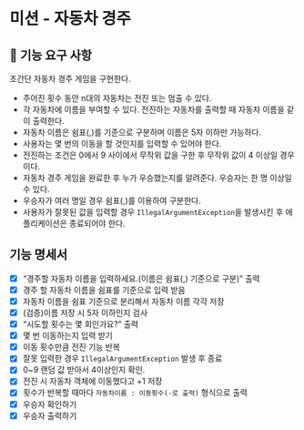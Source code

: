 # 미션 - 자동차 경주


## 🚀 기능 요구 사항

초간단 자동차 경주 게임을 구현한다.

- 주어진 횟수 동안 n대의 자동차는 전진 또는 멈출 수 있다.
- 각 자동차에 이름을 부여할 수 있다. 전진하는 자동차를 출력할 때 자동차 이름을 같이 출력한다.
- 자동차 이름은 쉼표(,)를 기준으로 구분하며 이름은 5자 이하만 가능하다.
- 사용자는 몇 번의 이동을 할 것인지를 입력할 수 있어야 한다.
- 전진하는 조건은 0에서 9 사이에서 무작위 값을 구한 후 무작위 값이 4 이상일 경우이다.
- 자동차 경주 게임을 완료한 후 누가 우승했는지를 알려준다. 우승자는 한 명 이상일 수 있다.
- 우승자가 여러 명일 경우 쉼표(,)를 이용하여 구분한다.
- 사용자가 잘못된 값을 입력할 경우 `IllegalArgumentException`을 발생시킨 후 애플리케이션은 종료되어야 한다.

## 기능 명세서
- [x]  “경주할 자동차 이름을 입력하세요.(이름은 쉼표(,) 기준으로 구분)” 출력
- [x]  경주 할 자동차 이름을 쉼표를 기준으로 입력 받음
- [x]  자동차 이름을 쉼표 기준으로 분리해서 자동차 이름 각각 저장
- [x]  (검증)이름 저장 시 5자 이하인지 검사
- [x]  “시도할 횟수는 몇 회인가요?” 출력
- [x]  몇 번 이동하는지 입력 받기
- [x]  이동 횟수만큼 전진 기능 반복
- [x]  잘못 입력한 경우 `IllegalArgumentException` 발생 후 종료
- [x]  0~9 랜덤 값 받아서 4이상인지 확인.
- [x]  전진 시 자동차 객체에 이동했다고 +1 저장
- [x]  횟수가 반복할 때마다 `자동차이름 : 이동횟수(-로 출력)` 형식으로 출력
- [x]  우승자 확인하기
- [x]  우승자 출력하기
